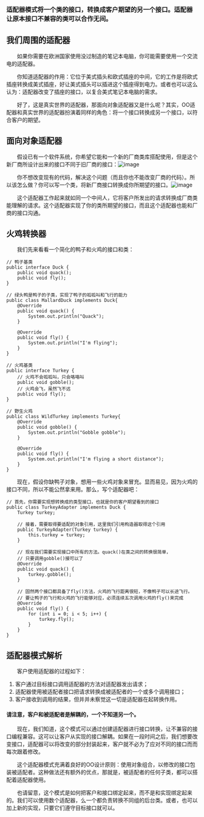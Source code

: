 ### 适配器模式将一个类的接口，转换成客户期望的另一个接口。适配器让原本接口不兼容的类可以合作无间。

## 我们周围的适配器

&emsp;&emsp;如果你需要在欧洲国家使用没过制造的笔记本电脑，你可能需要使用一个交流电的适配器。

&emsp;&emsp;你知道适配器的作用：它位于美式插头和欧式插座的中间，它的工作是将欧式插座转换成美式插座，好让美式插头可以插进这个插座得到电力。或者也可以这么认为：适配器改变了插座的接口，以复合美式笔记本电脑的需求。

&emsp;&emsp;好了，这是真实世界的适配器，那面向对象适配器又是什么呢？其实，OO适配器和真实世界的适配器扮演着同样的角色：将一个接口转换成另一个接口，以符合客户的期望。

## 面向对象适配器

&emsp;&emsp;假设已有一个软件系统，你希望它能和一个新的厂商类库搭配使用，但是这个新厂商所设计出来的接口不同于旧厂商的接口：![image](http://7xjvhq.com1.z0.glb.clouddn.com/adapter_0.png)

&emsp;&emsp;你不想改变现有的代码，解决这个问题（而且你也不能改变厂商的代码）。所以该怎么做？你可以写一个类，将新厂商接口转换成你所期望的接口。![image](http://7xjvhq.com1.z0.glb.clouddn.com/adapter_1.png)

&emsp;&emsp;这个适配器工作起来就如同一个中间人，它将客户所发出的请求转换成厂商类能理解的请求。这个适配器实现了你的类所期望的接口，而且这个适配器也能和厂商的接口沟通。

## 火鸡转换器

&emsp;&emsp;我们先来看看一个简化的鸭子和火鸡的接口和类：

```
// 鸭子基类
public interface Duck {
    public void quack();
    public void fly();
}
```

```
// 绿头鸭是鸭子的子类，实现了鸭子的呱呱叫和飞行的能力
public class MallardDuck implements Duck{
    @Override
    public void quack() {
        System.out.println("Quack");
    }

    @Override
    public void fly() {
        System.out.println("I'm flying");
    }
}
```

```
// 火鸡基类
public interface Turkey {
    // 火鸡不会呱呱叫，只会咯咯叫
    public void gobble();
    // 火鸡会飞，虽然飞不远
    public void fly();
}
```

```
// 野生火鸡
public class WildTurkey implements Turkey{
    @Override
    public void gobble() {
        System.out.println("Gobble gobble");
    }

    @Override
    public void fly() {
        System.out.println("I'm flying a short distance");
    }
}
```
&emsp;&emsp;现在，假设你缺鸭子对象，想用一些火鸡对象来冒充。显而易见，因为火鸡的接口不同，所以不能公然拿来用。那么，写个适配器吧：
```
// 首先，你需要实现想转换成的类型接口，也就是你的客户期望看到的接口
public class TurkeyAdapter implements Duck {
    Turkey turkey;

    // 接着，需要取得要适配的对象引用，这里我们引用构造器取得这个引用
    public TurkeyAdapter(Turkey turkey) {
        this.turkey = turkey;
    }

    // 现在我们需要实现接口中所有的方法。quack()在类之间的转换很简单，
    // 只要调用gobble()接可以了
    @Override
    public void quack() {
        turkey.gobble();
    }

    // 固然两个接口都具备了fly()方法，火鸡的飞行距离很短，不像鸭子可以长途飞行。
    // 要让鸭子的飞行和火鸡的飞行能够对应，必须连续五次调用火鸡的fly()来完成
    @Override
    public void fly() {
        for (int i = 0; i < 5; i++) {
            turkey.fly();
        }
    }
}
```
## 适配器模式解析

&emsp;&emsp;客户使用适配器的过程如下：

1. 客户通过目标接口调用适配器的方法对适配器发出请求；
2. 适配器使用被适配者接口把请求转换成被适配者的一个或多个调用接口；
3. 客户接收到调用的结果，但并并未察觉这一切是适配器在起转换作用。

#### 请注意，客户和被适配者是解耦的，一个不知道另一个。

&emsp;&emsp;现在，我们知道，这个模式可以通过创建适配器进行接口转换，让不兼容的接口编程兼容。这可以让客户从实现的接口解耦。如果在一段时间之后，我们想要改变接口，适配器可以将改变的部分封装起来，客户就不必为了应对不同的接口而而每次跟着修改。

&emsp;&emsp;这个适配器模式充满着良好的OO设计原则：使用对象组合，以修改的接口包装被适配者。这种做法还有额外的优点，那就是，被适配者的任何子类，都可以搭配着适配器使用。

&emsp;&emsp;也请留意，这个模式是如何把客户和接口绑定起来，而不是和实现绑定起来的。我们可以使用数个适配器，么一个都负责转换不同组的后台类。或者，也可以加上新的实现，只要它们遵守目标接口就可以。